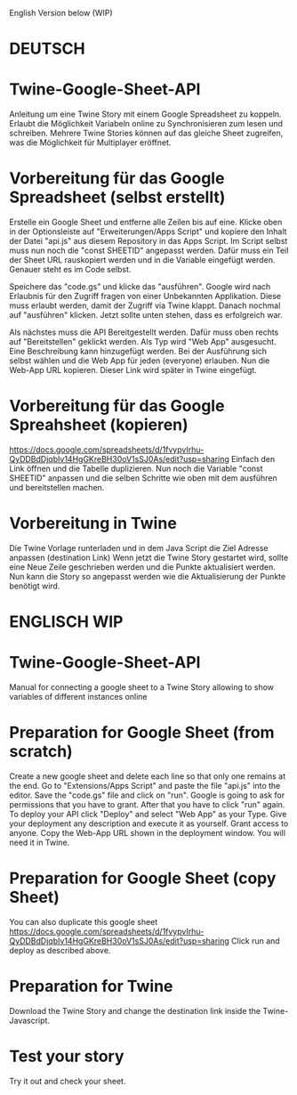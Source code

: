 English Version below (WIP)
# DEUTSCH
# Twine-Google-Sheet-API
Anleitung um eine Twine Story mit einem Google Spreadsheet zu koppeln. Erlaubt die Möglichkeit Variabeln online zu Synchronisieren zum lesen und schreiben. Mehrere Twine Stories können auf das gleiche Sheet zugreifen, was die Möglichkeit für Multiplayer eröffnet.

# Vorbereitung für das Google Spreadsheet (selbst erstellt)
Erstelle ein Google Sheet und entferne alle Zeilen bis auf eine. Klicke oben in der Optionsleiste auf "Erweiterungen/Apps Script" und kopiere den Inhalt der Datei "api.js" aus diesem Repository in das Apps Script. Im Script selbst muss nun noch die "const SHEETID" angepasst werden. Dafür muss ein Teil der Sheet URL rauskopiert werden und in die Variable eingefügt werden. Genauer steht es im Code selbst. 

Speichere das "code.gs" und klicke das "ausführen". Google wird nach Erlaubnis für den Zugriff fragen von einer Unbekannten Applikation. Diese muss erlaubt werden, damit der Zugriff via Twine klappt. Danach nochmal auf "ausführen" klicken. Jetzt sollte unten stehen, dass es erfolgreich war. 

Als nächstes muss die API Bereitgestellt werden. Dafür muss oben rechts auf "Bereitstellen" geklickt werden. Als Typ wird "Web App" ausgesucht. Eine Beschreibung kann hinzugefügt werden. Bei der Ausführung sich selbst wählen und die Web App für jeden (everyone) erlauben. 
Nun die Web-App URL kopieren. Dieser Link wird später in Twine eingefügt. 

# Vorbereitung für das Google Spreahsheet (kopieren)
https://docs.google.com/spreadsheets/d/1fvypvIrhu-QyDDBdDjqbIv14HgGKreBH30oV1sSJ0As/edit?usp=sharing 
Einfach den Link öffnen und die Tabelle duplizieren. 
Nun noch die Variable "const SHEETID" anpassen und die selben Schritte wie oben mit dem ausführen und bereitstellen machen.

# Vorbereitung in Twine
Die Twine Vorlage runterladen und in dem Java Script die Ziel Adresse anpassen (destination Link)
Wenn jetzt die Twine Story gestartet wird, sollte eine Neue Zeile geschrieben werden und die Punkte aktualisiert werden. 
Nun kann die Story so angepasst werden wie die Aktualisierung der Punkte benötigt wird.

# ENGLISCH WIP
# Twine-Google-Sheet-API
Manual for connecting a google sheet to a Twine Story allowing to show variables of different instances online

# Preparation for Google Sheet (from scratch)
Create a new google sheet and delete each line so that only one remains at the end. Go to "Extensions/Apps Script" and paste the file "api.js" into the editor. Save the "code.gs" file and click on "run". Google is going to ask for permissions that you have to grant. After that you have to click "run" again. 
To deploy your API click "Deploy" and select "Web App" as your Type. Give your deployment any description and execute it as yourself. Grant access to anyone. 
Copy the Web-App URL shown in the deployment window. You will need it in Twine. 

# Preparation for Google Sheet (copy Sheet)
You can also duplicate this google sheet https://docs.google.com/spreadsheets/d/1fvypvIrhu-QyDDBdDjqbIv14HgGKreBH30oV1sSJ0As/edit?usp=sharing 
Click run and deploy as described above.

# Preparation for Twine
Download the Twine Story and change the destination link inside the Twine-Javascript. 

# Test your story
Try it out and check your sheet. 
